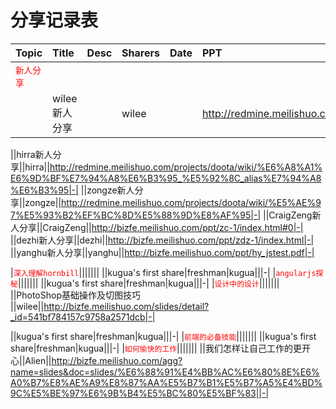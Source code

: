 # 分享记录表

|Topic|Title|Desc|Sharers|Date|PPT|Remark|
|:--|:--|:--|:--|:--|:--|:--|
|<span style="color:red">`新人分享`</span>|||||||
||wilee新人分享||wilee||http://redmine.meilishuo.com/projects/doota/wiki/%E9%A1%B9%E7%9B%AE%E5%BC%80%E5%8F%91%E6%B5%81%E7%A8%8B|-|


||hirra新人分享||hirra||http://redmine.meilishuo.com/projects/doota/wiki/%E6%A8%A1%E6%9D%BF%E7%94%A8%E6%B3%95_%E5%92%8C_alias%E7%94%A8%E6%B3%95|-|
||zongze新人分享||zongze||http://redmine.meilishuo.com/projects/doota/wiki/%E5%AE%97%E5%93%B2%EF%BC%8D%E5%88%9D%E8%AF%95|-|
||CraigZeng新人分享||CraigZeng||http://bizfe.meilishuo.com/ppt/zc-1/index.html#0|-|
||dezhi新人分享||dezhi||http://bizfe.meilishuo.com/ppt/zdz-1/index.html|-|
||yanghu新人分享||yanghu||http://bizfe.meilishuo.com/ppt/hy_jstest.pdf|-|


|<span style="color:red">`深入理解hornbill`</span>|||||||
||kugua's first share|freshman|kugua|||-|
|<span style="color:red">`angularjs探秘`</span>|||||||
||kugua's first share|freshman|kugua|||-|
|<span style="color:red">`设计中的设计`</span>|||||||
||PhotoShop基础操作及切图技巧
||wilee||http://bizfe.meilishuo.com/slides/detail?_id=541bf784157c9758a2571dcb|-|

||kugua's first share|freshman|kugua|||-|
|<span style="color:red">`前端的必备技能`</span>|||||||
||kugua's first share|freshman|kugua|||-|
|<span style="color:red">`如何愉快的工作`</span>|||||||
||我们怎样让自己工作的更开心||Alien||http://bizfe.meilishuo.com/agg?name=slides&doc=slides/%E6%88%91%E4%BB%AC%E6%80%8E%E6%A0%B7%E8%AE%A9%E8%87%AA%E5%B7%B1%E5%B7%A5%E4%BD%9C%E5%BE%97%E6%9B%B4%E5%BC%80%E5%BF%83||-|
